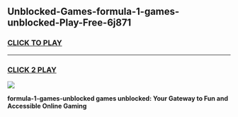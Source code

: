 
## Unblocked-Games-formula-1-games-unblocked-Play-Free-6j871
<h3>
<a href="https://premium76.site?title=formula-1-games-unblocked&ref=18A1">CLICK TO PLAY</a></h3>
<hr>

<h3>
<a href="https://premium76.site?title=formula-1-games-unblocked&ref=18A1">CLICK 2 PLAY</a>
  
</h3>

<a href="https://premium76.site?title=formula-1-games-unblocked&ref=18A1"><img src="https://clearcache.store/games.png"></a>


**formula-1-games-unblocked games unblocked: Your Gateway to Fun and Accessible Online Gaming**
